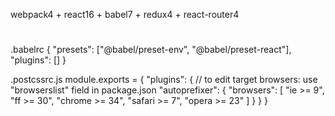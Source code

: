 webpack4 + react16 + babel7 + redux4 + react-router4
#
.babelrc
{
  "presets": ["@babel/preset-env", "@babel/preset-react"],
  "plugins": []
}

.postcssrc.js
module.exports = {
  "plugins": {
    // to edit target browsers: use "browserslist" field in package.json
    "autoprefixer": {
      "browsers": [
        "ie >= 9",
        "ff >= 30",
        "chrome >= 34",
        "safari >= 7",
        "opera >= 23"
      ]
    }
  }
}